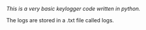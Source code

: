 *This is a very basic keylogger code written in python.*

The logs are stored in a .txt file called logs.
